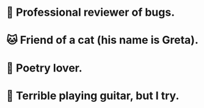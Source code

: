 # 🐛 Professional reviewer of bugs.
# 🐱 Friend of a cat (**his name is Greta**).
# 📜 Poetry lover.
# 🎸 Terrible playing guitar, but I **try**.

<!--START_SECTION:waka-->
<!--END_SECTION:waka-->
